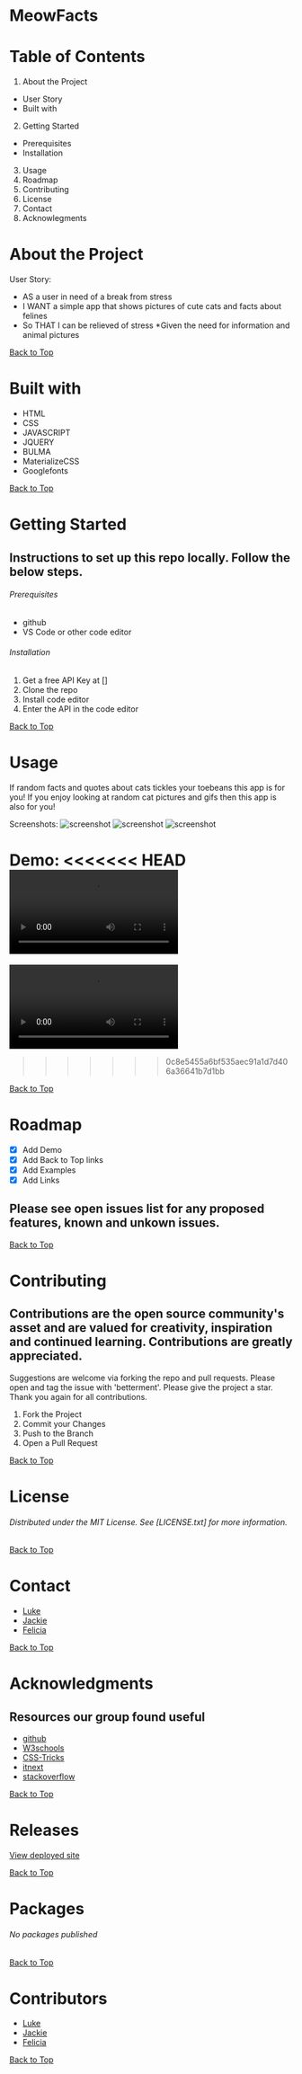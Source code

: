 # MeowFacts

# Table of Contents
1. About the Project
* User Story
* Built with
2. Getting Started
* Prerequisites
* Installation
3. Usage
4. Roadmap
5. Contributing
6. License
7. Contact
8. Acknowlegments

# About the Project

User Story:
* AS a user in need of a break from stress
* I WANT a simple app that shows pictures of cute cats and facts about felines
* So THAT I can be relieved of stress
*Given the need for information and animal pictures

[Back to Top](#MeowFacts)

# Built with

* HTML
* CSS
* JAVASCRIPT
* JQUERY
* BULMA
* MaterializeCSS
* Googlefonts

[Back to Top](#MeowFacts)

# Getting Started

## Instructions to set up this repo locally. Follow the below steps.

###### Prerequisites

* github
* VS Code or other code editor


###### Installation

1. Get a free API Key at []
2. Clone the repo
3. Install code editor
4. Enter the API in the code editor

[Back to Top](#MeowFacts)

# Usage

If random facts and quotes about cats tickles your toebeans this app is for you! If you enjoy looking at random cat pictures and gifs then this app is also for you! 

Screenshots:
![screenshot](heatleyj7.github.io_cat-api-project_.png)
![screenshot](meowcss.png)
![screenshot](meowjs.png)

Demo:
<<<<<<< HEAD
![link](MeowFactDemo.mp4) 
=======
![video](https://user-images.githubusercontent.com/107317474/186019274-fa9fd469-201a-4647-943f-a7d6676a9af1.mp4) 
>>>>>>> 0c8e5455a6bf535aec91a1d7d406a36641b7d1bb

[Back to Top](#MeowFacts)

# Roadmap

- [x] Add Demo
- [x] Add Back to Top links
- [x] Add Examples
- [x] Add Links

## Please see open issues list for any proposed features, known and unkown issues.

[Back to Top](#MeowFacts)

# Contributing

## Contributions are the open source community's asset and are valued for creativity, inspiration and continued learning. Contributions are greatly appreciated.
Suggestions are welcome via forking the repo and pull requests. Please open and tag the issue with 'betterment'. Please give the project a star. Thank you again for all contributions.
1. Fork the Project
2. Commit your Changes
4. Push to the Branch
5. Open a Pull Request

[Back to Top](#MeowFacts)

# License

###### Distributed under the MIT License. See [LICENSE.txt] for more information.

[Back to Top](#MeowFacts)

# Contact

- [Luke](https://github.com/BarkMulcher) 
- [Jackie](https://github.com/heatleyj7)
- [Felicia](https://github.com/maddiethornberry) 

[Back to Top](#MeowFacts)

# Acknowledgments

## Resources our group found useful
* [github](https://github.com/)
* [W3schools](https://w3schools.com/)
* [CSS-Tricks](https://css-tricks.com/)
* [itnext](https://itnext.io/)
* [stackoverflow](https://stackoverflow.com/)

[Back to Top](#MeowFacts)

# Releases

[View deployed site](https://heatleyj7.github.io/cat-api-project/)

[Back to Top](#MeowFacts)

# Packages

###### No packages published

[Back to Top](#MeowFacts)

# Contributors

- [Luke](https://github.com/BarkMulcher) 
- [Jackie](https://github.com/heatleyj7)
- [Felicia](https://github.com/maddiethornberry) 

[Back to Top](#MeowFacts)


